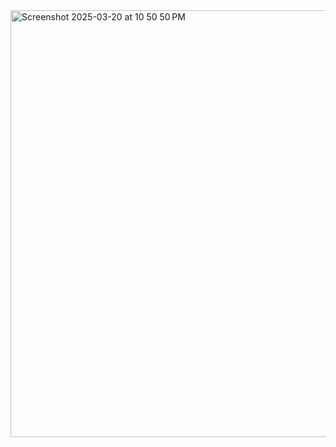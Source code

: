 <img width="683" alt="Screenshot 2025-03-20 at 10 50 50 PM" src="https://github.com/user-attachments/assets/1a003289-30bd-4d61-8a96-abf1cc676904" />
